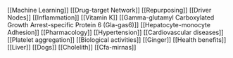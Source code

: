 [[Machine Learning]]
[[Drug-target Network]]
[[Repurposing]]
[[Driver Nodes]]
[[Inflammation]]
[[Vitamin K]]
[[Gamma-glutamyl Carboxylated Growth Arrest-specific Protein 6 (Gla-gas6)]]
[[Hepatocyte-monocyte Adhesion]]
[[Pharmacology]]
[[Hypertension]]
[[Cardiovascular diseases]]
[[Platelet aggregation]]
[[Biological activities]]
[[Ginger]]
[[Health benefits]]
[[Liver]]
[[Dogs]]
[[Cholelith]]
[[Cfa-mirnas]]
